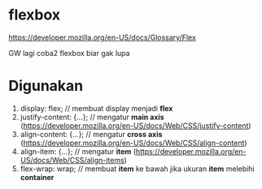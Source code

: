 # flexbox
https://developer.mozilla.org/en-US/docs/Glossary/Flex

GW lagi coba2 flexbox biar gak lupa

# Digunakan
1. display: flex; // membuat display menjadi __flex__
2. justify-content: {...}; // mengatur __main axis__ (https://developer.mozilla.org/en-US/docs/Web/CSS/justify-content)
3. align-content: {...}; // mengatur __cross axis__ (https://developer.mozilla.org/en-US/docs/Web/CSS/align-content)
4. align-item: {...}; // mengatur __item__ (https://developer.mozilla.org/en-US/docs/Web/CSS/align-items)
5. flex-wrap: wrap; // membuat __item__ ke bawah jika ukuran __item__ melebihi __container__
